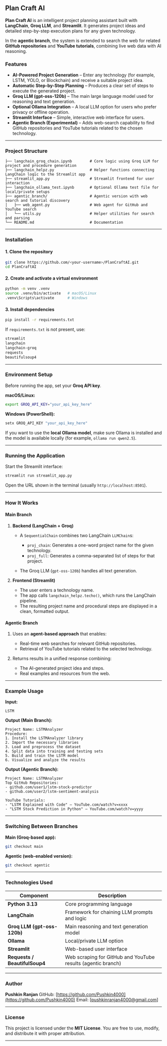 
## Plan Craft AI

**Plan Craft AI** is an intelligent project planning assistant built with **LangChain**, **Groq LLM**, and **Streamlit**.
It generates project ideas and detailed step-by-step execution plans for any given technology.

In the **agentic branch**, the system is extended to search the web for related **GitHub repositories** and **YouTube tutorials**, combining live web data with AI reasoning.


### Features

* **AI-Powered Project Generation** – Enter any technology (for example, LSTM, YOLO, or Blockchain) and receive a suitable project idea.
* **Automatic Step-by-Step Planning** – Produces a clear set of steps to execute the generated project.
* **Groq LLM (gpt-oss-120b)** – The main large language model used for reasoning and text generation.
* **Optional Ollama Integration** – A local LLM option for users who prefer privacy or offline operation.
* **Streamlit Interface** – Simple, interactive web interface for users.
* **Agentic Branch (Experimental)** – Adds web-search capability to find GitHub repositories and YouTube tutorials related to the chosen technology.

---

### Project Structure

```
├── langchain_groq_chain.ipynb        # Core logic using Groq LLM for project and procedure generation
├── langchain_helpz.py                # Helper functions connecting LangChain logic to the Streamlit app
├── streamlit_app.py                  # Streamlit frontend for user interaction
├── langchain_ollama_test.ipynb       # Optional Ollama test file for local/private setups
├── agentic_branch/                   # Agentic version with web search and tutorial discovery
│   ├── web_agent.py                  # Web agent for GitHub and YouTube search
│   └── utils.py                      # Helper utilities for search and parsing
└── README.md                         # Documentation
```

---

### Installation

#### 1. Clone the repository

```bash
git clone https://github.com/<your-username>/PlanCraftAI.git
cd PlanCraftAI
```

#### 2. Create and activate a virtual environment

```bash
python -m venv .venv
source .venv/bin/activate   # macOS/Linux
.venv\Scripts\activate      # Windows
```

#### 3. Install dependencies

```bash
pip install -r requirements.txt
```

If `requirements.txt` is not present, use:

```txt
streamlit
langchain
langchain-groq
requests
beautifulsoup4
```

---

### Environment Setup

Before running the app, set your **Groq API key**.

**macOS/Linux:**

```bash
export GROQ_API_KEY="your_api_key_here"
```

**Windows (PowerShell):**

```powershell
setx GROQ_API_KEY "your_api_key_here"
```

If you want to use the **local Ollama model**, make sure Ollama is installed and the model is available locally (for example, `ollama run qwen2.5`).

---

### Running the Application

Start the Streamlit interface:

```bash
streamlit run streamlit_app.py
```

Open the URL shown in the terminal (usually `http://localhost:8501`).

---

### How It Works

#### Main Branch

1. **Backend (LangChain + Groq)**

   * A `SequentialChain` combines two LangChain `LLMChain`s:

     * `proj_chain`: Generates a one-word project name for the given technology.
     * `proj_full`: Generates a comma-separated list of steps for that project.
   * The Groq LLM (`gpt-oss-120b`) handles all text generation.

2. **Frontend (Streamlit)**

   * The user enters a technology name.
   * The app calls `langchain_helpz.techo()`, which runs the LangChain pipeline.
   * The resulting project name and procedural steps are displayed in a clean, formatted output.

#### Agentic Branch

1. Uses an **agent-based approach** that enables:

   * Real-time web searches for relevant GitHub repositories.
   * Retrieval of YouTube tutorials related to the selected technology.
2. Returns results in a unified response combining:

   * The AI-generated project idea and steps.
   * Real examples and resources from the web.

---

### Example Usage

**Input:**

```
LSTM
```

**Output (Main Branch):**

```
Project Name: LSTMAnalyzer
Procedure:
1. Install the LSTMAnalyzer library
2. Import the necessary libraries
3. Load and preprocess the dataset
4. Split data into training and testing sets
5. Build and train the LSTM model
6. Visualize and analyze the results
```

**Output (Agentic Branch):**

```
Project Name: LSTMAnalyzer
Top GitHub Repositories:
- github.com/user1/lstm-stock-predictor
- github.com/user2/lstm-sentiment-analysis

YouTube Tutorials:
- "LSTM Explained with Code" – YouTube.com/watch?v=xxxx
- "LSTM Stock Prediction in Python" – YouTube.com/watch?v=yyyy
```

---

### Switching Between Branches

**Main (Groq-based app):**

```bash
git checkout main
```

**Agentic (web-enabled version):**

```bash
git checkout agentic
```

---

### Technologies Used

| Component                     | Description                                                  |
| ----------------------------- | ------------------------------------------------------------ |
| **Python 3.13**               | Core programming language                                    |
| **LangChain**                 | Framework for chaining LLM prompts and logic                 |
| **Groq LLM (gpt-oss-120b)**   | Main reasoning and text generation model                     |
| **Ollama**                    | Local/private LLM option                                     |
| **Streamlit**                 | Web-based user interface                                     |
| **Requests / BeautifulSoup4** | Web scraping for GitHub and YouTube results (agentic branch) |

---

### Author

**Pushkin Ranjan**
GitHub: [https://github.com/Pushkin4000](https://github.com/Pushkin4000)
Email: [[pushkinranjan4000@gmail.com](mailto:pushkinranjan4000@gmail.com)]

---

### License

This project is licensed under the **MIT License**.
You are free to use, modify, and distribute it with proper attribution.

---


